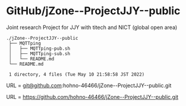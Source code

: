 # GitHub/jZone--ProjectJJY--public

Joint research Project for JJY with titech and NICT (global open area)


    ./jZone--ProjectJJY--public
     ├── MQTTping
     │   ├── MQTTping-pub.sh
     │   ├── MQTTping-sub.sh
     │   └── README.md
     └── README.md
     
     1 directory, 4 files (Tue May 10 21:58:58 JST 2022)


URL = git@github.com:hohno-46466/jZone--ProjectJJY--public.git

URL = https://github.com/hohno-46466/jZone--ProjectJJY--public.git
